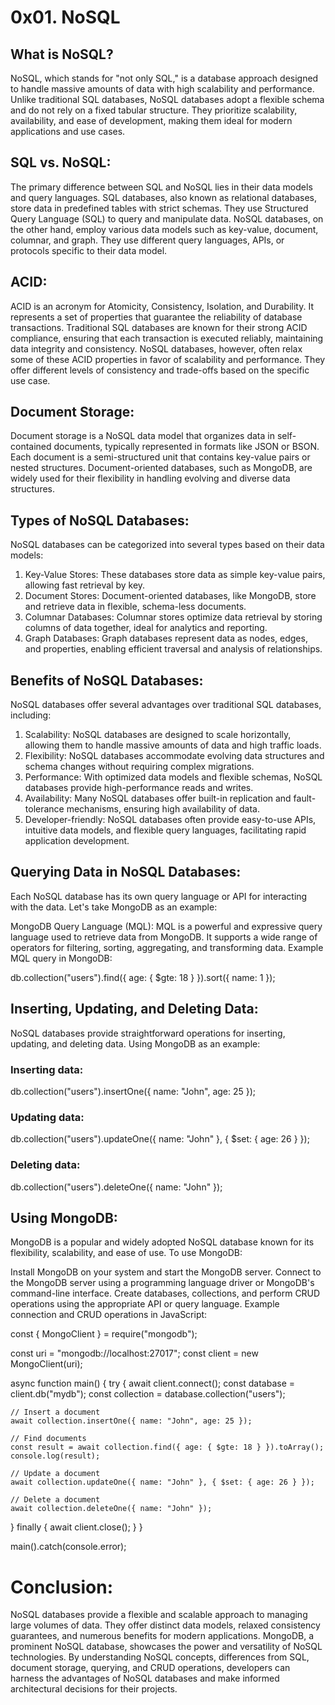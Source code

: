 # 0x01. NoSQL
## What is NoSQL?
NoSQL, which stands for "not only SQL," is a database approach designed to handle massive amounts of data with high scalability and performance. Unlike traditional SQL databases, NoSQL databases adopt a flexible schema and do not rely on a fixed tabular structure. They prioritize scalability, availability, and ease of development, making them ideal for modern applications and use cases.

## SQL vs. NoSQL:
The primary difference between SQL and NoSQL lies in their data models and query languages. SQL databases, also known as relational databases, store data in predefined tables with strict schemas. They use Structured Query Language (SQL) to query and manipulate data. NoSQL databases, on the other hand, employ various data models such as key-value, document, columnar, and graph. They use different query languages, APIs, or protocols specific to their data model.

## ACID:
ACID is an acronym for Atomicity, Consistency, Isolation, and Durability. It represents a set of properties that guarantee the reliability of database transactions. Traditional SQL databases are known for their strong ACID compliance, ensuring that each transaction is executed reliably, maintaining data integrity and consistency. NoSQL databases, however, often relax some of these ACID properties in favor of scalability and performance. They offer different levels of consistency and trade-offs based on the specific use case.

## Document Storage:
Document storage is a NoSQL data model that organizes data in self-contained documents, typically represented in formats like JSON or BSON. Each document is a semi-structured unit that contains key-value pairs or nested structures. Document-oriented databases, such as MongoDB, are widely used for their flexibility in handling evolving and diverse data structures.

## Types of NoSQL Databases:
NoSQL databases can be categorized into several types based on their data models:

1. Key-Value Stores: These databases store data as simple key-value pairs, allowing fast retrieval by key.
2. Document Stores: Document-oriented databases, like MongoDB, store and retrieve data in flexible, schema-less documents.
3. Columnar Databases: Columnar stores optimize data retrieval by storing columns of data together, ideal for analytics and reporting.
4. Graph Databases: Graph databases represent data as nodes, edges, and properties, enabling efficient traversal and analysis of relationships.
## Benefits of NoSQL Databases:
NoSQL databases offer several advantages over traditional SQL databases, including:

1. Scalability: NoSQL databases are designed to scale horizontally, allowing them to handle massive amounts of data and high traffic loads.
2. Flexibility: NoSQL databases accommodate evolving data structures and schema changes without requiring complex migrations.
3. Performance: With optimized data models and flexible schemas, NoSQL databases provide high-performance reads and writes.
4. Availability: Many NoSQL databases offer built-in replication and fault-tolerance mechanisms, ensuring high availability of data.
5. Developer-friendly: NoSQL databases often provide easy-to-use APIs, intuitive data models, and flexible query languages, facilitating rapid application development.
## Querying Data in NoSQL Databases:
Each NoSQL database has its own query language or API for interacting with the data. Let's take MongoDB as an example:

MongoDB Query Language (MQL): MQL is a powerful and expressive query language used to retrieve data from MongoDB. It supports a wide range of operators for filtering, sorting, aggregating, and transforming data.
Example MQL query in MongoDB:

db.collection("users").find({ age: { $gte: 18 } }).sort({ name: 1 });
## Inserting, Updating, and Deleting Data:
NoSQL databases provide straightforward operations for inserting, updating, and deleting data. Using MongoDB as an example:

### Inserting data:
db.collection("users").insertOne({ name: "John", age: 25 });
### Updating data:
db.collection("users").updateOne({ name: "John" }, { $set: { age: 26 } });
### Deleting data:
db.collection("users").deleteOne({ name: "John" });
## Using MongoDB:
MongoDB is a popular and widely adopted NoSQL database known for its flexibility, scalability, and ease of use. To use MongoDB:

Install MongoDB on your system and start the MongoDB server.
Connect to the MongoDB server using a programming language driver or MongoDB's command-line interface.
Create databases, collections, and perform CRUD operations using the appropriate API or query language.
Example connection and CRUD operations in JavaScript:

const { MongoClient } = require("mongodb");

const uri = "mongodb://localhost:27017";
const client = new MongoClient(uri);

async function main() {
  try {
    await client.connect();
    const database = client.db("mydb");
    const collection = database.collection("users");

    // Insert a document
    await collection.insertOne({ name: "John", age: 25 });

    // Find documents
    const result = await collection.find({ age: { $gte: 18 } }).toArray();
    console.log(result);

    // Update a document
    await collection.updateOne({ name: "John" }, { $set: { age: 26 } });

    // Delete a document
    await collection.deleteOne({ name: "John" });
  } finally {
    await client.close();
  }
}

main().catch(console.error);

# Conclusion:
NoSQL databases provide a flexible and scalable approach to managing large volumes of data. They offer distinct data models, relaxed consistency guarantees, and numerous benefits for modern applications. MongoDB, a prominent NoSQL database, showcases the power and versatility of NoSQL technologies. By understanding NoSQL concepts, differences from SQL, document storage, querying, and CRUD operations, developers can harness the advantages of NoSQL databases and make informed architectural decisions for their projects.
